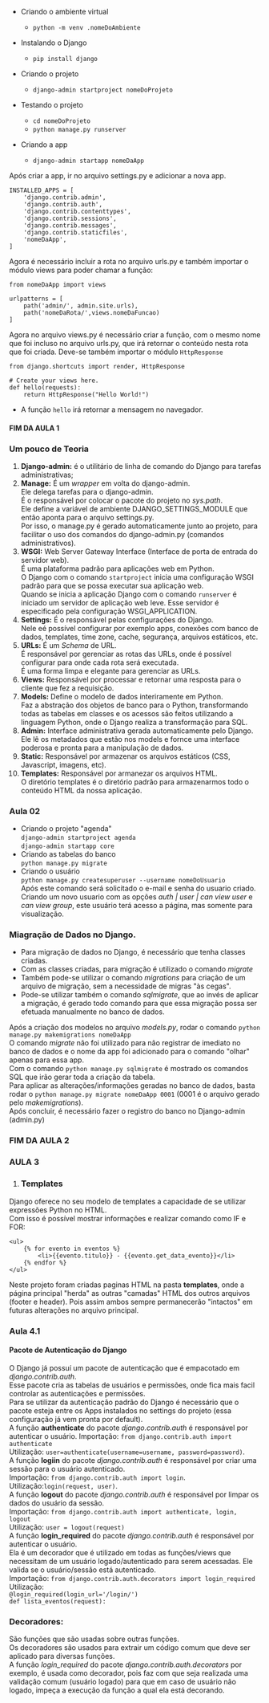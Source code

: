 - Criando o ambiente virtual

   *    `python -m venv .nomeDoAmbiente`

- Instalando o Django
    * `pip install django`

- Criando o projeto
    * `django-admin startproject nomeDoProjeto`

- Testando o projeto

    *  `cd nomeDoProjeto`
    *  `python manage.py runserver`

- Criando a app
    * `django-admin startapp nomeDaApp`

Após criar a app, ir no arquivo settings.py e adicionar a nova app.
``` 
INSTALLED_APPS = [
    'django.contrib.admin',
    'django.contrib.auth',
    'django.contrib.contenttypes',
    'django.contrib.sessions',
    'django.contrib.messages',
    'django.contrib.staticfiles',
    'nomeDaApp',
]
``` 

Agora é necessário incluir a rota no arquivo urls.py e também importar o módulo views para poder chamar a função:
```
from nomeDaApp import views

urlpatterns = [
    path('admin/', admin.site.urls),
    path('nomeDaRota/',views.nomeDaFuncao)
]
```

Agora no arquivo views.py é necessário criar a função, com o mesmo nome que foi incluso no arquivo urls.py, que irá retornar o conteúdo nesta rota que foi criada.
Deve-se também importar o módulo `HttpResponse`
```
from django.shortcuts import render, HttpResponse

# Create your views here.
def hello(requests):
    return HttpResponse("Hello World!")
```
- A função `hello` irá retornar a mensagem no navegador.

#### FIM DA AULA 1 ####

### Um pouco de Teoria
1. **Django-admin:** é o utilitário de linha de comando do Django para tarefas administrativas;
1. **Manage:** É um *wrapper* em volta do django-admin.    
Ele delega tarefas para o django-admin.    
É o responsável por colocar o pacote do projeto no *sys.path*.    
Ele define a variável de ambiente DJANGO_SETTINGS_MODULE que então aponta para o arquivo settings.py.    
Por isso, o manage.py é gerado automaticamente junto ao projeto, para facilitar o uso dos comandos do django-admin.py (comandos administrativos).
1. **WSGI:** Web Server Gateway Interface (Interface de porta de entrada do servidor web).    
É uma plataforma padrão para aplicações web em Python.    
O Django com o comando `startproject` inicia uma configuração WSGI padrão para que se possa executar sua aplicação web.    
Quando se inicia a aplicação Django com o comando `runserver` é iniciado um servidor de aplicação web leve. Esse servidor é especificado pela configuração WSGI_APPLICATION.    
1. **Settings:** É o responsável pelas configurações do Django.    
Nele eé possível configurar por exemplo apps, conexões com banco de dados, templates, time zone, cache, segurança, arquivos estáticos, etc.    
1. **URLs:** É um *Schema* de URL.   
É responsável por gerenciar as rotas das URLs, onde é possível configurar para onde cada rota será executada.    
É uma forma limpa e elegante para gerenciar as URLs.
1. **Views:** Responsável por processar e retornar uma resposta para o cliente que fez a requisição.
1. **Models:** Define o modelo de dados interiramente em Python.    
Faz a abstração dos objetos de banco para o Python, transformando todas as tabelas em classes e os acessos são feitos utilizando a linguagem Python, onde o Django realiza a transformação para SQL.
1. **Admin:** Interface administrativa gerada automaticamente pelo Django.    
Ele lê os metadados que estão nos models e fornce uma interface poderosa e pronta para a manipulação de dados.
1. **Static:** Responsável por armazenar os arquivos estáticos (CSS, Javascript, imagens, etc).
1. **Templates:** Responsável por armanezar os arquivos HTML.    
O diretório templates é o diretório padrão para armazenarmos todo o conteúdo HTML da nossa aplicação.

### Aula 02 ###
* Criando o projeto "agenda"    
`django-admin startproject agenda`    
`django-admin startapp core`    
* Criando as tabelas do banco    
`python manage.py migrate`    
* Criando o usuário    
`python manage.py createsuperuser --username nomeDoUsuario`    
Após este comando será solicitado o e-mail e senha do usuario criado.    
Criando um novo usuario com as opções *auth | user | can view user* e *can view group*, este usuário terá acesso a página, mas somente para visualização.      

### Miagração de Dados no Django.
- Para migração de dados no Django, é necessário que tenha classes criadas.
- Com as classes criadas, para migração é utilizado o comando *migrate*
- Também pode-se utilizar o comando *migrations* para criação de um arquivo de migração, sem a necessidade de migras "às cegas".
- Pode-se utilizar também o comando *sqlmigrate*, que ao invés de aplicar a migração, é gerado todo comando para que essa migração possa ser efetuada manualmente no banco de dados.    

Após a criação dos modelos no arquivo *models.py*, rodar o comando `python manage.py makemigrations nomeDaApp`    
O comando *migrate* não foi utilizado para não registrar de imediato no banco de dados e o nome da app foi adicionado para o comando "olhar" apenas para essa app.    
Com o comando `python manage.py sqlmigrate` é mostrado os comandos SQL que irão gerar toda a criação da tabela.    
Para aplicar as alterações/informações geradas no banco de dados, basta rodar o `python manage.py migrate nomeDaApp 0001`  (0001 é o arquivo gerado pelo *makemigrations*).    
Após concluir, é necessário fazer o registro do banco no Django-admin (admin.py)    
### FIM DA AULA 2 ###    

### AULA 3
1. ### Templates  
Django oferece no seu modelo de templates a capacidade de se utilizar expressões Python no HTML.    
Com isso é possível mostrar informações e realizar comando como IF e FOR:    
``` 
<ul>
    {% for evento in eventos %}
        <li>{{evento.titulo}} - {{evento.get_data_evento}}</li>     
    {% endfor %}
</ul>
```    
Neste projeto foram criadas paginas HTML na pasta **templates**, onde a página principal "herda" as outras "camadas" HTML dos outros arquivos (footer e header). Pois assim ambos sempre permanecerão "intactos" em futuras alterações no arquivo principal.

### Aula 4.1
#### Pacote de Autenticação do Django    
O Django já possuí um pacote de autenticação que é empacotado em *django.contrib.auth*.    
Esse pacote cria as tabelas de usuários e permissões, onde fica mais facil controlar as autenticações e permissões.    
Para se utilizar da autenticação padrão do Django é necessário que o pacote esteja entre os Apps instalados no settings do projeto (essa configuração já vem pronta por default).    
A função **authenticate** do pacote *django.contrib.auth* é responsável por autenticar o usuário.
Importação: `from django.contrib.auth import authenticate`    
Utilização: `user=authenticate(username=username, password=password)`.    
A função **logiin** do pacote *django.contrib.auth* é responsável por criar uma sessão para o usuário autenticado.    
Importação: `from django.contrib.auth import login`.    
Utilização:`login(request, user)`.    
A função **logout** do pacote *django.contrib.auth* é responsável por limpar os dados do usuário da sessão.    
Importação: `from django.contrib.auth import authenticate, login, logout`    
Utilização: `user = logout(request)`    
A função **login_required** do pacote *django.contrib.auth* é responsável por autenticar o usuário.    
Ela é um decorador que é utilizado em todas as funções/views que necessitam de um usuário logado/autenticado para serem acessadas. Ele valida se o usuário/sessão está autenticado.    
Importação: `from django.contrib.auth.decorators import login_required`    
Utilização:    
`@login_required(login_url='/login/')`    
`def lista_eventos(request):`    
### Decoradores:    
São funções que são usadas sobre outras funções.    
Os decoradores são usados para extrair um código comum que deve ser aplicado para diversas funções.    
A função *login_required* do pacote *django.contrib.auth.decorators* por exemplo, é usada como decorador, pois faz com que seja realizada uma validação comum (usuário logado) para que em caso de usuário não logado, impeça a execução da função a qual ela está decorando.    
